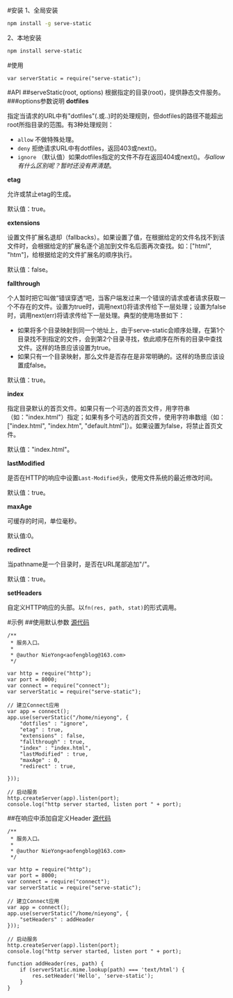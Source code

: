 #安装
1、全局安装
```bash
npm install -g serve-static
```

2、本地安装
```bash
npm install serve-static
```

#使用
```node
var serverStatic = require("serve-static");
```

#API
##serveStatic(root, options)
根据指定的目录(root)，提供静态文件服务。
###options参数说明
**dotfiles**

指定当请求的URL中有"dotfiles"(.或..)时的处理规则，但dotfiles的路径不能超出root所指目录的范围。有3种处理规则：

* `allow` 不做特殊处理。
* `deny` 拒绝请求URL中有dotfiles，返回403或next()。
* `ignore` （默认值）如果dotfiles指定的文件不存在返回404或next()。*与allow有什么区别呢？暂时还没有弄清楚*。

**etag**

允许或禁止etag的生成。

默认值：true。

**extensions**

设置文件扩展名退却（fallbacks）。如果设置了值，在根据给定的文件名找不到该文件时，会根据给定的扩展名逐个追加到文件名后面再次查找。如：["html", "htm"]，给根据给定的文件扩展名的顺序执行。

默认值：false。

**fallthrough**

个人暂时把它叫做“错误穿透“吧，当客户端发过来一个错误的请求或者请求获取一个不存在的文件。设置为true时，调用next()将请求传给下一层处理；设置为false时，调用next(err)将请求传给下一层处理。典型的使用场景如下：

* 如果将多个目录映射到同一个地址上，由于serve-static会顺序处理，在第1个目录找不到指定的文件，会到第2个目录寻找，依此顺序在所有的目录中查找文件。这样的场景应该设置为true。
* 如果只有一个目录映射，那么文件是否存在是非常明确的。这样的场景应该设置成false。

默认值：true。

**index**

指定目录默认的首页文件。如果只有一个可选的首页文件，用字符串（如："index.html"）指定；如果有多个可选的首页文件，使用字符串数组（如：["index.html", "index.htm", "default.html"]）。如果设置为false，将禁止首页文件。

默认值："index.html"。

**lastModified**

是否在HTTP的响应中设置`Last-Modified`头，使用文件系统的最近修改时间。

默认值：true。

**maxAge**

可缓存的时间，单位毫秒。

默认值:0。

**redirect**

当pathname是一个目录时，是否在URL尾部追加"/"。

默认值：true。

**setHeaders**

自定义HTTP响应的头部。以`fn(res, path, stat)`的形式调用。

#示例
##使用默认参数
[源代码](serve-static-default.js)
```node
/**
 * 服务入口。
 * 
 * @author NieYong<aofengblog@163.com>
 */

var http = require("http");
var port = 8000;
var connect = require("connect");
var serverStatic = require("serve-static");

// 建立Connect应用
var app = connect();
app.use(serverStatic("/home/nieyong", {
    "dotfiles" : "ignore",
    "etag" : true,
    "extensions" : false,
    "fallthrough" : true,
    "index" : "index.html",
    "lastModified" : true,
    "maxAge" : 0,
    "redirect" : true,
    
}));

// 启动服务
http.createServer(app).listen(port);
console.log("http server started, listen port " + port);
```

##在响应中添加自定义Header
[源代码](serve-static-customheader.js)
```node
/**
 * 服务入口。
 * 
 * @author NieYong<aofengblog@163.com>
 */

var http = require("http");
var port = 8000;
var connect = require("connect");
var serverStatic = require("serve-static");

// 建立Connect应用
var app = connect();
app.use(serverStatic("/home/nieyong", {
    "setHeaders" : addHeader
}));

// 启动服务
http.createServer(app).listen(port);
console.log("http server started, listen port " + port);

function addHeader(res, path) {
    if (serverStatic.mime.lookup(path) === 'text/html') {
        res.setHeader('Hello', 'serve-static');
    }
}
```
